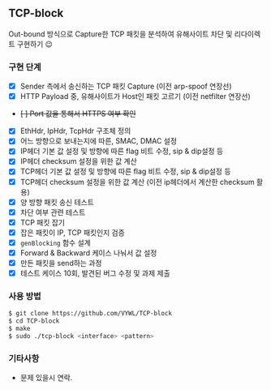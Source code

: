 ## TCP-block

Out-bound 방식으로 Capture한 TCP 패킷을 분석하여 유해사이트 차단 및 리다이렉트 구현하기 😉

### 구현 단계

-   [x] Sender 측에서 송신하는 TCP 패킷 Capture (이전 arp-spoof 연장선)
-   [x] HTTP Payload 중, 유해사이트가 Host인 패킷 고르기 (이전 netfilter 연장선)
- ~~[ ] Port 값을 통해서 HTTPS 여부 확인~~
-   [x] EthHdr, IpHdr, TcpHdr 구조체 정의
-   [x] 어느 방향으로 보내는지에 따른, SMAC, DMAC 설정
-   [x] IP헤더 기본 값 설정 및 방향에 따른 flag 비트 수정, sip & dip설정 등
-   [x] IP헤더 checksum 설정을 위한 값 계산
-   [x] TCP헤더 기본 값 설정 및 방향에 따른 flag 비트 수정, sip & dip설정 등
-   [x] TCP헤더 checksum 설정을 위한 값 계산 (이전 ip헤더에서 계산한 checksum 활용)
-   [x] 양 방향 패킷 송신 테스트
-   [x] 차단 여부 관련 테스트
-   [x] TCP 패킷 잡기
-   [x] 잡은 패킷이 IP, TCP 패킷인지 검증
-   [x] `genBlocking` 함수 설계
-   [x] Forward & Backward 케이스 나눠서 값 설정
-   [x] 만든 패킷을 send하는 과정
-   [x] 테스트 케이스 10회, 발견된 버그 수정 및 과제 제출

### 사용 방법

```sh
$ git clone https://github.com/VYWL/TCP-block
$ cd TCP-block
$ make
$ sudo ./tcp-block <interface> <pattern>
```

### 기타사항

-   문제 있을시 연락.
